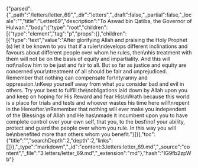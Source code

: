 {"parsed":{"_path":"/letters/letter_69","_dir":"letters","_draft":false,"_partial":false,"_locale":"","title":"Letter69","description":"To Aswad bin Qatiba, the Governor of Hulwan.","body":{"type":"root","children":[{"type":"element","tag":"p","props":{},"children":[{"type":"text","value":"After glorifying Allah and praising the Holy Prophet (s) let it be known to you that if a ruler\ndevelops different inclinations and favours about different people over whom he rules, then\nhis treatment with them will not be on the basis of equity and impartiality. And this will not\nallow him to be just and fair to all. But so far as justice and equity are concerned your\ntreatment of all should be fair and unprejudiced. Remember that nothing can compensate for\ntyranny and oppression.\nKeep yourself away from what you consider bad and evil in others. Try your best to fulfill the\nobligations laid down by Allah upon you and keep on hoping for His Reward and fear His\nWrath because this world is a place for trials and tests and whoever wastes his time here will\nrepent in the Hereafter.\nRemember that nothing will ever make you independent of the Blessings of Allah and He has\nmade it incumbent upon you to have complete control over your own self, that you, to the best\nof your ability, protect and guard the people over whom you rule. In this way you will be\nbenefited more than others whom you benefit."}]}],"toc":{"title":"","searchDepth":2,"depth":2,"links":[]}},"_type":"markdown","_id":"content:3.letters:letter_69.md","_source":"content","_file":"3.letters/letter_69.md","_extension":"md"},"hash":"IG9fb2zpWb"}